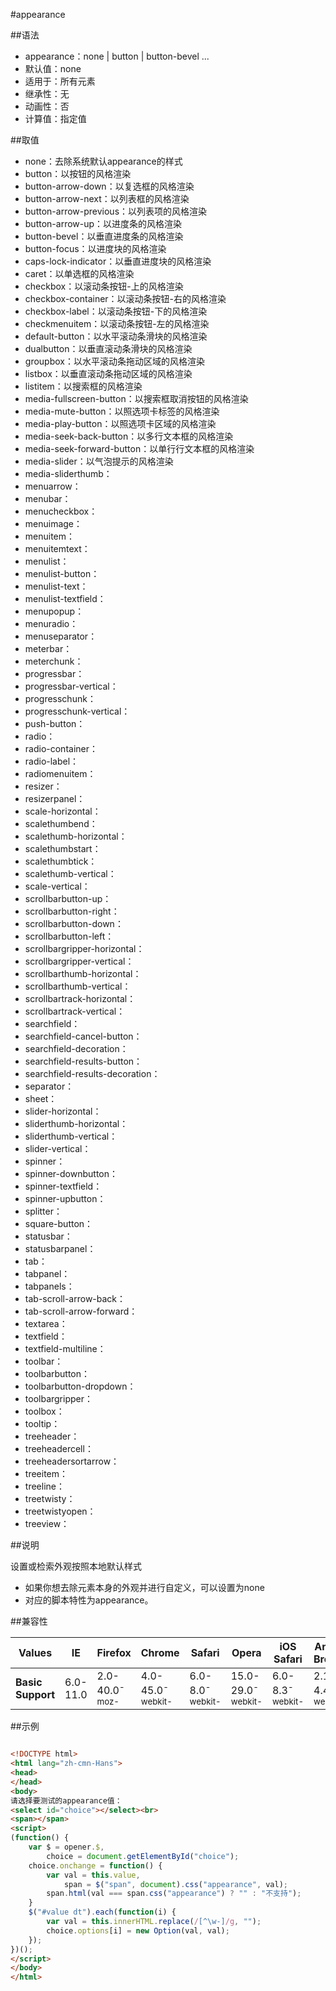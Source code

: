 #appearance

##语法

- appearance：none | button | button-bevel ...
- 默认值：none
- 适用于：所有元素
- 继承性：无
- 动画性：否
- 计算值：指定值


##取值

- none：去除系统默认appearance的样式
- button：以按钮的风格渲染
- button-arrow-down：以复选框的风格渲染
- button-arrow-next：以列表框的风格渲染
- button-arrow-previous：以列表项的风格渲染
- button-arrow-up：以进度条的风格渲染
- button-bevel：以垂直进度条的风格渲染
- button-focus：以进度块的风格渲染
- caps-lock-indicator：以垂直进度块的风格渲染
- caret：以单选框的风格渲染
- checkbox：以滚动条按钮-上的风格渲染
- checkbox-container：以滚动条按钮-右的风格渲染
- checkbox-label：以滚动条按钮-下的风格渲染
- checkmenuitem：以滚动条按钮-左的风格渲染
- default-button：以水平滚动条滑块的风格渲染
- dualbutton：以垂直滚动条滑块的风格渲染
- groupbox：以水平滚动条拖动区域的风格渲染
- listbox：以垂直滚动条拖动区域的风格渲染
- listitem：以搜索框的风格渲染
- media-fullscreen-button：以搜索框取消按钮的风格渲染
- media-mute-button：以照选项卡标签的风格渲染
- media-play-button：以照选项卡区域的风格渲染
- media-seek-back-button：以多行文本框的风格渲染
- media-seek-forward-button：以单行行文本框的风格渲染
- media-slider：以气泡提示的风格渲染
- media-sliderthumb：
- menuarrow：
- menubar：
- menucheckbox：
- menuimage：
- menuitem：
- menuitemtext：
- menulist：
- menulist-button：
- menulist-text：
- menulist-textfield：
- menupopup：
- menuradio：
- menuseparator：
- meterbar：
- meterchunk：
- progressbar：
- progressbar-vertical：
- progresschunk：
- progresschunk-vertical：
- push-button：
- radio：
- radio-container：
- radio-label：
- radiomenuitem：
- resizer：
- resizerpanel：
- scale-horizontal：
- scalethumbend：
- scalethumb-horizontal：
- scalethumbstart：
- scalethumbtick：
- scalethumb-vertical：
- scale-vertical：
- scrollbarbutton-up：
- scrollbarbutton-right：
- scrollbarbutton-down：
- scrollbarbutton-left：
- scrollbargripper-horizontal：
- scrollbargripper-vertical：
- scrollbarthumb-horizontal：
- scrollbarthumb-vertical：
- scrollbartrack-horizontal：
- scrollbartrack-vertical：
- searchfield：
- searchfield-cancel-button：
- searchfield-decoration：
- searchfield-results-button：
- searchfield-results-decoration：
- separator：
- sheet：
- slider-horizontal：
- sliderthumb-horizontal：
- sliderthumb-vertical：
- slider-vertical：
- spinner：
- spinner-downbutton：
- spinner-textfield：
- spinner-upbutton：
- splitter：
- square-button：
- statusbar：
- statusbarpanel：
- tab：
- tabpanel：
- tabpanels：
- tab-scroll-arrow-back：
- tab-scroll-arrow-forward：
- textarea：
- textfield：
- textfield-multiline：
- toolbar：
- toolbarbutton：
- toolbarbutton-dropdown：
- toolbargripper：
- toolbox：
- tooltip：
- treeheader：
- treeheadercell：
- treeheadersortarrow：
- treeitem：
- treeline：
- treetwisty：
- treetwistyopen：
- treeview：


##说明

设置或检索外观按照本地默认样式

- 如果你想去除元素本身的外观并进行自定义，可以设置为none
- 对应的脚本特性为appearance。


##兼容性


<table class="compatible">
<thead>
	<tr>
		<th>Values</th>
		<th>IE</th>
		<th>Firefox</th>
		<th>Chrome</th>
		<th>Safari</th>
		<th>Opera</th>
		<th>iOS Safari</th>
		<th>Android Browser</th>
		<th>Android Chrome</th>
	</tr>
</thead>
<tbody>
	<tr>
		<td><strong>Basic Support</strong></td>
		<td class="unsupport">6.0-11.0</td>
		<td class="support">2.0-40.0<sup class="fix">-moz-</sup></td>
		<td class="support">4.0-45.0<sup class="fix">-webkit-</sup></td>
		<td class="support">6.0-8.0<sup class="fix">-webkit-</sup></td>
		<td class="support">15.0-29.0<sup class="fix">-webkit-</sup></td>
		<td class="support">6.0-8.3<sup class="fix">-webkit-</sup></td>
		<td class="support">2.1-4.4.4<sup class="fix">-webkit-</sup></td>
		<td class="support">18.0-42.0<sup class="fix">-webkit-</sup></td>
	</tr>
</tbody>
</table>




##示例

```html

<!DOCTYPE html>
<html lang="zh-cmn-Hans">
<head>
</head>
<body>
请选择要测试的appearance值：
<select id="choice"></select><br>
<span></span>
<script>
(function() {
	var $ = opener.$,
		choice = document.getElementById("choice");
	choice.onchange = function() {
		var val = this.value,
			span = $("span", document).css("appearance", val);
		span.html(val === span.css("appearance") ? "" : "不支持");
	}
	$("#value dt").each(function(i) {
		var val = this.innerHTML.replace(/[^\w-]/g, "");
		choice.options[i] = new Option(val, val);
	});
})();
</script>
</body>
</html>

```
